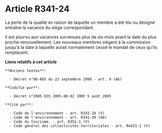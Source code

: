 # Article R341-24

La perte de la qualité en raison de laquelle un membre a été élu ou désigné entraîne la vacance du siège correspondant.

Il est pourvu aux vacances survenues plus de six mois avant la date du plus proche renouvellement. Les nouveaux membres
siègent à la commission jusqu'à la date à laquelle aurait normalement cessé le mandat de ceux qu'ils remplacent.

**Liens relatifs à cet article**

	**Anciens textes**:

	  - Décret n°98-865 du 23 septembre 1998 - art. 9 (Ab)

	**Codifié par**:

	  - Décret n°2005-935 2005-08-02 JORF 5 août 2005

	**Cité par**:

	  - Code de l'environnement - art. R341-18 (V)
	  - Code de l'environnement - art. R341-30 (Ab)
	  - Code du tourisme. - art. D351-1 (V)
	  - Code général des collectivités territoriales - art. R4421-1 (V)
